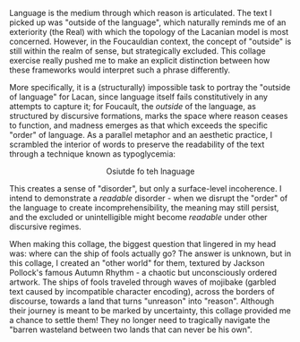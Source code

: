 
Language is the medium through which reason is articulated. The text I picked up was "outside of the language", which naturally reminds me of an exteriority (the Real) with which the topology of the Lacanian model is most concerned. However, in the Foucauldian context, the concept of "outside" is still within the realm of sense, but strategically excluded. This collage exercise really pushed me to make an explicit distinction between how these frameworks would interpret such a phrase differently.

More specifically, it is a (structurally) impossible task to portray the "outside of language" for Lacan, since language itself fails constitutively in any attempts to capture it; for Foucault, the *outside* of the language, as structured by discursive formations, marks the space where reason ceases to function, and madness emerges as that which exceeds the specific "order" of language. As a parallel metaphor and an aesthetic practice, I scrambled the interior of words to preserve the readability of the text through a technique known as typoglycemia:

$$\text{ Osiutde fo teh lnaguage}$$

This creates a sense of "disorder", but only a surface-level incoherence. I intend to demonstrate a *readable* disorder - when we disrupt the "order" of the language to create incomprehensibility, the meaning may still persist, and the excluded or unintelligible might become *readable* under other discursive regimes.

When making this collage, the biggest question that lingered in my head was: where can the ship of fools actually go? The answer is unknown, but in this collage, I created an "other world" for them, textured by Jackson Pollock's famous Autumn Rhythm - a chaotic but unconsciously ordered artwork. The ships of fools traveled through waves of mojibake (garbled text caused by incompatible character encoding), across the borders of discourse, towards a land that turns "unreason" into "reason". Although their journey is meant to be marked by uncertainty, this collage provided me a chance to settle them! They no longer need to tragically navigate the "barren wasteland between two lands that can never be his own".
